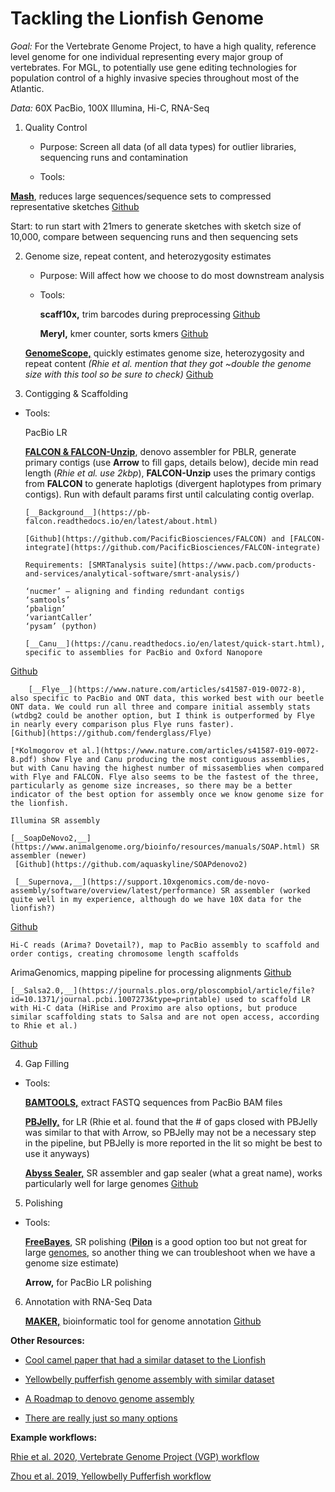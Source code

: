 # Tackling the Lionfish Genome

_Goal:_ For the Vertebrate Genome Project, to have a high quality, reference level genome for one individual representing every major group of vertebrates. For MGL, to potentially use gene editing technologies for population control of a highly invasive species throughout most of the Atlantic.

_Data:_ 60X PacBio, 100X Illumina, Hi-C, RNA-Seq

1. Quality Control

   - Purpose: Screen all data (of all data types) for outlier libraries, sequencing runs and contamination

   - Tools:

 [__Mash__](https://genomebiology.biomedcentral.com/articles/10.1186/s13059-016-0997-x), reduces large sequences/sequence sets to compressed representative sketches
[Github](https://github.com/marbl/mash)

 Start: to run start with 21mers to generate sketches with sketch size of 10,000, compare between sequencing runs and then sequencing sets

2. Genome size, repeat content, and heterozygosity estimates

   - Purpose: Will affect how we choose to do most downstream analysis

   - Tools:

	 __scaff10x,__ trim barcodes during preprocessing
[Github](https://github.com/wtsi-hpag/Scaff10X)

	 __Meryl,__ kmer counter, sorts kmers
[Github](https://github.com/marbl/meryl)

	__[GenomeScope,](https://www.ncbi.nlm.nih.gov/pmc/articles/PMC5870704/pdf/btx153.pdf)__ quickly estimates genome size, heterozygosity and repeat content *(Rhie et al. mention that they got ~double the genome size with this tool so be sure to check)*
[Github](https://github.com/tbenavi1/genomescope2.0)

3. Contigging & Scaffolding

  - Tools:

	PacBio LR

	[__FALCON & FALCON-Unzip__](https://www.pacb.com/products-and-services/analytical-software/smrt-analysis/), denovo assembler for PBLR, generate primary contigs (use __Arrow__ to fill gaps, details below), decide min read length (*Rhie et al. use 2kbp*), __FALCON-Unzip__ uses the primary contigs from __FALCON__ to generate haplotigs (divergent haplotypes from primary contigs). Run with default params first until calculating contig overlap.

		[__Background__](https://pb-falcon.readthedocs.io/en/latest/about.html)

		[Github](https://github.com/PacificBiosciences/FALCON) and [FALCON-integrate](https://github.com/PacificBiosciences/FALCON-integrate)

		Requirements: [SMRTanalysis suite](https://www.pacb.com/products-and-services/analytical-software/smrt-analysis/)

		‘nucmer’ – aligning and finding redundant contigs
		‘samtools’
		‘pbalign’
		‘variantCaller’
		‘pysam’ (python)

		[__Canu__](https://canu.readthedocs.io/en/latest/quick-start.html), specific to assemblies for PacBio and Oxford Nanopore
[Github](https://github.com/marbl/canu)

		[__Flye__](https://www.nature.com/articles/s41587-019-0072-8), also specific to PacBio and ONT data, this worked best with our beetle ONT data. We could run all three and compare initial assembly stats (wtdbg2 could be another option, but I think is outperformed by Flye in nearly every comparison plus Flye runs faster).
	[Github](https://github.com/fenderglass/Flye)

	[*Kolmogorov et al.](https://www.nature.com/articles/s41587-019-0072-8.pdf) show Flye and Canu producing the most contiguous assemblies, but with Canu having the highest number of missasemblies when compared with Flye and FALCON. Flye also seems to be the fastest of the three, particularly as genome size increases, so there may be a better indicator of the best option for assembly once we know genome size for the lionfish.

	Illumina SR assembly

	[__SoapDeNovo2,__](https://www.animalgenome.org/bioinfo/resources/manuals/SOAP.html) SR assembler (newer)
	 [Github](https://github.com/aquaskyline/SOAPdenovo2)

	 [__Supernova,__](https://support.10xgenomics.com/de-novo-assembly/software/overview/latest/performance) SR assembler (worked quite well in my experience, although do we have 10X data for the lionfish?)
[Github](https://github.com/10XGenomics/supernova)

	Hi-C reads (Arima? Dovetail?), map to PacBio assembly to scaffold and order contigs, creating chromosome length scaffolds
ArimaGenomics, mapping pipeline for processing alignments
[Github](https://github.com/ArimaGenomics/mapping_pipeline)

	[__Salsa2.0,__](https://journals.plos.org/ploscompbiol/article/file?id=10.1371/journal.pcbi.1007273&type=printable) used to scaffold LR with Hi-C data (HiRise and Proximo are also options, but produce similar scaffolding stats to Salsa and are not open access, according to Rhie et al.)
[Github](https://github.com/marbl/SALSA)

4. Gap Filling

 - Tools:

 	[__BAMTOOLS,__](https://bioinformatics.readthedocs.io/en/latest/bamtools/) extract FASTQ sequences from PacBio BAM files

	[__PBJelly,__](https://github.com/esrice/PBJelly) for LR (Rhie et al. found that the # of gaps closed with PBJelly was similar to that with Arrow, so PBJelly may not be a necessary step in the pipeline, but PBJelly is more reported in the lit so might be best to use it anyways)

	[__Abyss Sealer,__](https://bmcbioinformatics.biomedcentral.com/articles/10.1186/s12859-015-0663-4) SR assembler and gap sealer (what a great name), works particularly well for large genomes
[Github](https://github.com/bcgsc/abyss/tree/sealer-release)

5. Polishing

 - Tools:

	[__FreeBayes__](https://arxiv.org/pdf/1207.3907.pdf), SR polishing ([__Pilon__](https://github.com/broadinstitute/pilon) is a good option too but not great for large [genomes](http://michaelalonge.com/comparing-short-read-polishers.html), so another thing we can troubleshoot when we have a genome size estimate)

	__Arrow,__ for PacBio LR polishing

6. Annotation with RNA-Seq Data

	[__MAKER,__](https://genome.cshlp.org/content/18/1/188.full.pdf+html) bioinformatic tool for genome annotation
[Github](https://gist.github.com/darencard/bb1001ac1532dd4225b030cf0cd61ce2)

__Other Resources:__
-	[Cool camel paper that had a similar dataset to the Lionfish](https://www.ncbi.nlm.nih.gov/pmc/articles/PMC6618069/pdf/MEN-19-1015.pdf)


-	[Yellowbelly pufferfish genome assembly with similar dataset](https://www.nature.com/articles/s41597-019-0279-z.pdf)


-	[A Roadmap to denovo genome assembly](https://cehg.stanford.edu/sites/g/files/sbiybj9906/f/assembly_workshop_stanford_2017_v_1.pdf)


-	[There are really just so many options](https://warrenlr.github.io/papers/DeNovoAssemblyBTL.pdf)


__Example workflows:__

[Rhie et al. 2020, Vertebrate Genome Project (VGP) workflow](https://www.biorxiv.org/content/10.1101/2020.05.22.110833v1.full.pdf)



[Zhou et al. 2019, Yellowbelly Pufferfish workflow](https://www.nature.com/articles/s41597-019-0279-z.pdf)
